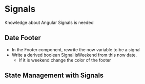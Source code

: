 # Signals

Knowledge about Angular Signals is needed

## Date Footer

- In the Footer component, rewrite the now variable to be a signal
- Write a derived boolean Signal isWeekend from this now date.
  - If it is weekend change the color of the footer

## State Management with Signals


